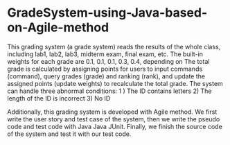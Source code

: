 # GradeSystem-using-Java-based-on-Agile-method

This grading system (a grade system) reads the results of the whole class, including lab1, lab2, lab3, midterm exam, final exam, etc. The built-in weights for each grade are 0.1, 0.1, 0.1, 0.3, 0.4, depending on The total grade is calculated by assigning points for users to input commands (command), query grades (grade) and ranking (rank), and update the assigned points (update weights) to recalculate the total grade. The system can handle three abnormal conditions: 1 ) The ID contains letters 2) The length of the ID is incorrect 3) No ID

Additionally, this grading system is developed with Agile method. We first write the user story and test case of the system, then we write the pseudo code and test code with Java Java JUnit. Finally, we finish the source code of the system and test it with our test code.  
